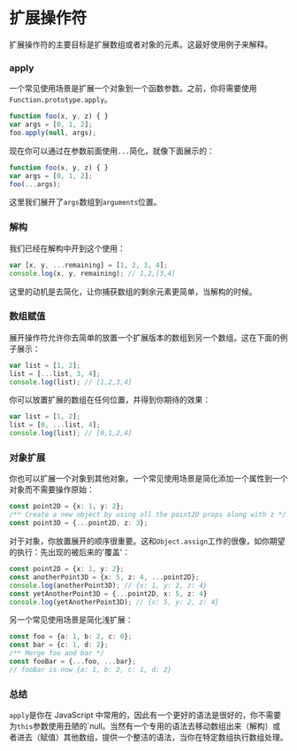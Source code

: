 # 扩展操作符

扩展操作符的主要目标是扩展数组或者对象的元素。这最好使用例子来解释。


### apply

一个常见使用场景是扩展一个对象到一个函数参数。之前，你将需要使用`Function.prototype.apply`。
```ts
function foo(x, y, z) { }
var args = [0, 1, 2];
foo.apply(null, args);
```

现在你可以通过在参数前面使用`...`简化，就像下面展示的：
```ts
function foo(x, y, z) { }
var args = [0, 1, 2];
foo(...args);
```
这里我们展开了`args`数组到`arguments`位置。

### 解构

我们已经在解构中开到这个使用：
```ts
var [x, y, ...remaining] = [1, 2, 3, 4];
console.log(x, y, remaining); // 1,2,[3,4]
```

这里的动机是去简化，让你捕获数组的剩余元素更简单，当解构的时候。

### 数组赋值

展开操作符允许你去简单的放置一个扩展版本的数组到另一个数组。这在下面的例子展示：
```ts
var list = [1, 2];
list = [...list, 3, 4];
console.log(list); // [1,2,3,4]
```

你可以放置扩展的数组在任何位置，并得到你期待的效果：
```ts
var list = [1, 2];
list = [0, ...list, 4];
console.log(list); // [0,1,2,4]
```

### 对象扩展

你也可以扩展一个对象到其他对象。一个常见使用场景是简化添加一个属性到一个对象而不需要操作原始：
```ts
const point2D = {x: 1, y: 2};
/** Create a new object by using all the point2D props along with z */
const point3D = {...point2D, z: 3};
```

对于对象，你放置展开的顺序很重要。这和`Object.assign`工作的很像，如你期望的执行：先出现的被后来的'覆盖'：
```ts
const point2D = {x: 1, y: 2};
const anotherPoint3D = {x: 5, z: 4, ...point2D};
console.log(anotherPoint3D); // {x: 1, y: 2, z: 4}
const yetAnotherPoint3D = {...point2D, x: 5, z: 4}
console.log(yetAnotherPoint3D); // {x: 5, y: 2, z: 4}
```

另一个常见使用场景是简化浅扩展：
```ts
const foo = {a: 1, b: 2, c: 0};
const bar = {c: 1, d: 2};
/** Merge foo and bar */
const fooBar = {...foo, ...bar};
// fooBar is now {a: 1, b: 2, c: 1, d: 2}
```

### 总结

`apply`是你在 JavaScript 中常用的，因此有一个更好的语法是很好的，你不需要为`this`参数使用丑陋的`null。当然有一个专用的语法去移动数组出来（解构）或者进去（赋值）其他数组，提供一个整洁的语法，当你在特定数组执行数组处理。